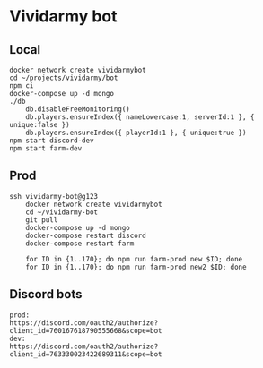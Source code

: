 # Vividarmy bot

## Local

    docker network create vividarmybot
    cd ~/projects/vividarmy/bot
    npm ci
    docker-compose up -d mongo
    ./db
        db.disableFreeMonitoring()
        db.players.ensureIndex({ nameLowercase:1, serverId:1 }, { unique:false })
        db.players.ensureIndex({ playerId:1 }, { unique:true })
    npm start discord-dev
    npm start farm-dev

## Prod

    ssh vividarmy-bot@g123
        docker network create vividarmybot
        cd ~/vividarmy-bot
        git pull
        docker-compose up -d mongo
        docker-compose restart discord
        docker-compose restart farm

        for ID in {1..170}; do npm run farm-prod new $ID; done
        for ID in {1..170}; do npm run farm-prod new2 $ID; done

## Discord bots

    prod:
    https://discord.com/oauth2/authorize?client_id=760167618790555668&scope=bot
    dev:
    https://discord.com/oauth2/authorize?client_id=763330023422689311&scope=bot
